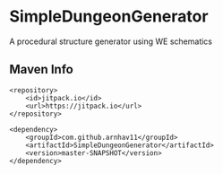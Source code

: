 # SimpleDungeonGenerator
A procedural structure generator using WE schematics

## Maven Info
```
<repository>
    <id>jitpack.io</id>
    <url>https://jitpack.io</url>
</repository>

<dependency>
    <groupId>com.github.arnhav11</groupId>
    <artifactId>SimpleDungeonGenerator</artifactId>
    <version>master-SNAPSHOT</version>
</dependency>
  ```
